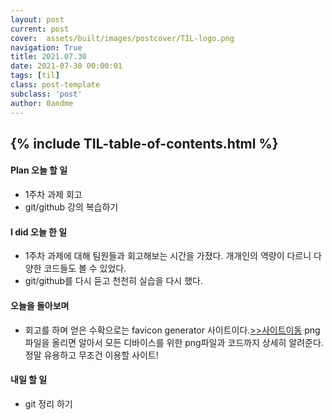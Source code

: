 ```yaml
---
layout: post
current: post
cover:  assets/built/images/postcover/TIL-logo.png
navigation: True
title: 2021.07.30
date: 2021-07-30 00:00:01
tags: [til]
class: post-template
subclass: 'post'
author: 0andme
---
```

{% include TIL-table-of-contents.html %}
---


<!-- excerpt-start -->

#### Plan 오늘 할 일
+ 1주차 과제 회고
+ git/github 강의 복습하기

#### I did 오늘 한 일
+ 1주차 과제에 대해 팀원들과 회고해보는 시간을 가졌다. 개개인의 역량이 다르니 다양한 코드들도 볼 수 있었다.
+ git/github를 다시 듣고 천천히 실습을 다시 했다.

#### 오늘을 돌아보며
+ 회고를 하며 얻은 수확으로는 favicon generator 사이트이다.[>>사이트이동](https://realfavicongenerator.net/) png 파일을 올리면 알아서 모든 디바이스를 위한 png파일과 코드까지 상세히 알려준다. 정말 유용하고 무조건 이용할 사이트!

#### 내일 할 일
+ git 정리 하기